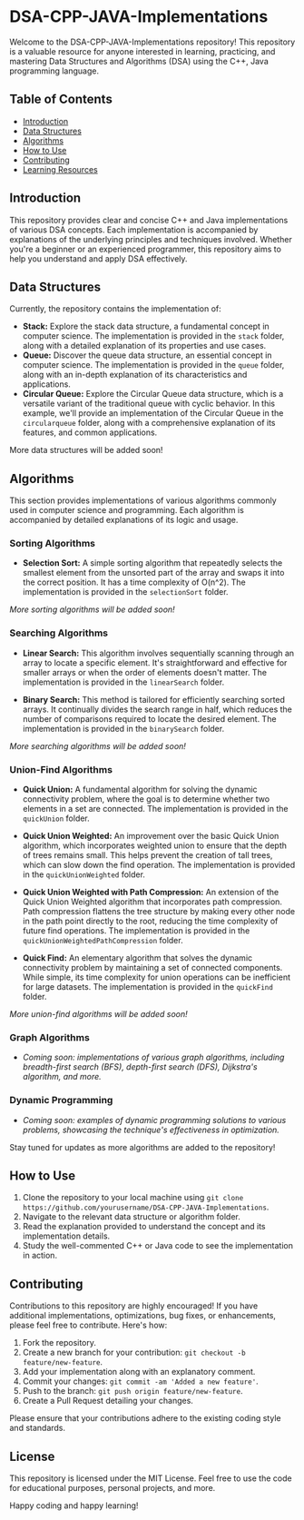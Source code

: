# DSA-CPP-JAVA-Implementations

Welcome to the DSA-CPP-JAVA-Implementations repository! This repository is a valuable resource for anyone interested in learning, practicing, and mastering Data Structures and Algorithms (DSA) using the C++, Java programming language.

## Table of Contents

- [Introduction](#introduction)
- [Data Structures](#data-structures)
- [Algorithms](#algorithms)
- [How to Use](#how-to-use)
- [Contributing](#contributing)
- [Learning Resources](#learning-resources)

## Introduction

This repository provides clear and concise C++ and Java implementations of various DSA concepts. Each implementation is accompanied by explanations of the underlying principles and techniques involved. Whether you're a beginner or an experienced programmer, this repository aims to help you understand and apply DSA effectively.

## Data Structures

Currently, the repository contains the implementation of:

- **Stack:** Explore the stack data structure, a fundamental concept in computer science. The implementation is provided in the `stack` folder, along with a detailed explanation of its properties and use cases.
- **Queue:** Discover the queue data structure, an essential concept in computer science. The implementation is provided in the `queue` folder, along with an in-depth explanation of its characteristics and applications.
- **Circular Queue:** Explore the Circular Queue data structure, which is a versatile variant of the traditional queue with cyclic behavior. In this example, we'll provide an implementation of the Circular Queue in the `circularqueue` folder, along with a comprehensive explanation of its features, and common applications.


More data structures will be added soon!

## Algorithms

This section provides implementations of various algorithms commonly used in computer science and programming. Each algorithm is accompanied by detailed explanations of its logic and usage.

### Sorting Algorithms

- **Selection Sort:** A simple sorting algorithm that repeatedly selects the smallest element from the unsorted part of the array and swaps it into the correct position. It has a time complexity of O(n^2). The implementation is provided in the `selectionSort` folder.

*More sorting algorithms will be added soon!*

### Searching Algorithms

- **Linear Search:** This algorithm involves sequentially scanning through an array to locate a specific element. It's straightforward and effective for smaller arrays or when the order of elements doesn't matter. The implementation is provided in the `linearSearch` folder.

- **Binary Search:** This method is tailored for efficiently searching sorted arrays. It continually divides the search range in half, which reduces the number of comparisons required to locate the desired element. The implementation is provided in the `binarySearch` folder.

*More searching algorithms will be added soon!*

### Union-Find Algorithms

- **Quick Union:** A fundamental algorithm for solving the dynamic connectivity problem, where the goal is to determine whether two elements in a set are connected. The implementation is provided in the `quickUnion` folder.

- **Quick Union Weighted:** An improvement over the basic Quick Union algorithm, which incorporates weighted union to ensure that the depth of trees remains small. This helps prevent the creation of tall trees, which can slow down the find operation. The implementation is provided in the `quickUnionWeighted` folder.

- **Quick Union Weighted with Path Compression:** An extension of the Quick Union Weighted algorithm that incorporates path compression. Path compression flattens the tree structure by making every other node in the path point directly to the root, reducing the time complexity of future find operations. The implementation is provided in the `quickUnionWeightedPathCompression` folder.

- **Quick Find:** An elementary algorithm that solves the dynamic connectivity problem by maintaining a set of connected components. While simple, its time complexity for union operations can be inefficient for large datasets. The implementation is provided in the `quickFind` folder.

*More union-find algorithms will be added soon!*

### Graph Algorithms

- *Coming soon: implementations of various graph algorithms, including breadth-first search (BFS), depth-first search (DFS), Dijkstra's algorithm, and more.*

### Dynamic Programming

- *Coming soon: examples of dynamic programming solutions to various problems, showcasing the technique's effectiveness in optimization.*

Stay tuned for updates as more algorithms are added to the repository!


## How to Use

1. Clone the repository to your local machine using `git clone https://github.com/yourusername/DSA-CPP-JAVA-Implementations`.
2. Navigate to the relevant data structure or algorithm folder.
3. Read the explanation provided to understand the concept and its implementation details.
4. Study the well-commented C++ or Java code to see the implementation in action.

## Contributing

Contributions to this repository are highly encouraged! If you have additional implementations, optimizations, bug fixes, or enhancements, please feel free to contribute. Here's how:

1. Fork the repository.
2. Create a new branch for your contribution: `git checkout -b feature/new-feature`.
3. Add your implementation along with an explanatory comment.
4. Commit your changes: `git commit -am 'Added a new feature'`.
5. Push to the branch: `git push origin feature/new-feature`.
6. Create a Pull Request detailing your changes.

Please ensure that your contributions adhere to the existing coding style and standards.

## License

This repository is licensed under the MIT License. Feel free to use the code for educational purposes, personal projects, and more.

Happy coding and happy learning!
